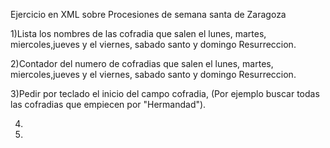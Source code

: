 Ejercicio en XML sobre Procesiones de semana santa de Zaragoza 

1)Lista los nombres de las cofradia que salen el lunes, martes, miercoles,jueves y el viernes, sabado santo y domingo Resurreccion.

2)Contador del numero de cofradias que salen el lunes, martes, miercoles,jueves y el viernes, sabado santo y domingo Resurreccion.

3)Pedir por teclado el inicio del campo cofradia, (Por ejemplo buscar todas las cofradias que empiecen por "Hermandad").

4)
5)

